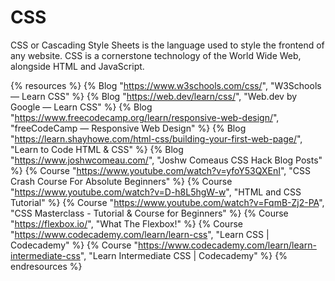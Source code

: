 # CSS

CSS or Cascading Style Sheets is the language used to style the frontend of any website. CSS is a cornerstone technology of the World Wide Web, alongside HTML and JavaScript.

{% resources %}
  {% Blog "https://www.w3schools.com/css/", "W3Schools — Learn CSS" %}
  {% Blog "https://web.dev/learn/css/", "Web.dev by Google — Learn CSS" %}
  {% Blog "https://www.freecodecamp.org/learn/responsive-web-design/", "freeCodeCamp — Responsive Web Design" %}
  {% Blog "https://learn.shayhowe.com/html-css/building-your-first-web-page/", "Learn to Code HTML & CSS" %}
  {% Blog "https://www.joshwcomeau.com/", "Joshw Comeaus CSS Hack Blog Posts" %}
  {% Course "https://www.youtube.com/watch?v=yfoY53QXEnI", "CSS Crash Course For Absolute Beginners" %}
  {% Course "https://www.youtube.com/watch?v=D-h8L5hgW-w", "HTML and CSS Tutorial" %}
  {% Course "https://www.youtube.com/watch?v=FqmB-Zj2-PA", "CSS Masterclass - Tutorial & Course for Beginners" %}
  {% Course "https://flexbox.io/", "What The Flexbox!" %}
  {% Course "https://www.codecademy.com/learn/learn-css", "Learn CSS | Codecademy" %}
  {% Course "https://www.codecademy.com/learn/learn-intermediate-css", "Learn Intermediate CSS | Codecademy" %}
{% endresources %}
